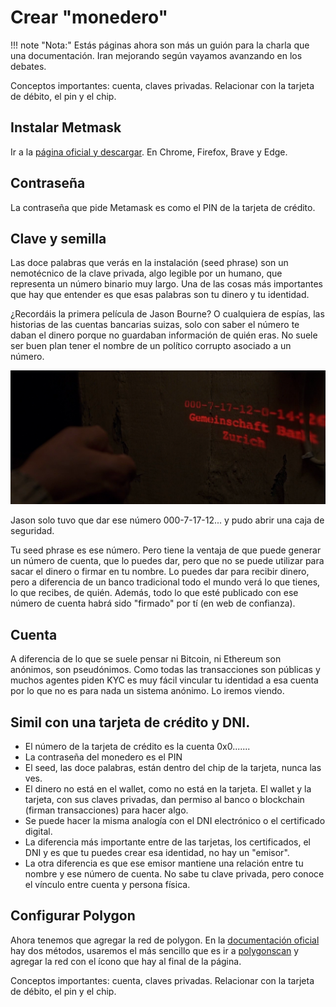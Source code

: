 # Crear "monedero"

!!! note "Nota:" 
    Estás páginas ahora son más un guión para la charla que una documentación. Iran mejorando según vayamos 
    avanzando en los debates.

Conceptos importantes: cuenta, claves privadas. Relacionar con la tarjeta de débito, el pin y el chip.

## Instalar Metmask

Ir a la [página oficial y descargar](https://metamask.io/). En Chrome, Firefox, Brave y Edge.

## Contraseña

La contraseña que pide Metamask es como el PIN de la tarjeta de crédito.

## Clave y semilla

Las doce palabras que verás en la instalación (seed phrase) son un nemotécnico de la clave privada, algo legible 
por un humano, que representa un número binario muy largo. Una de las cosas más importantes que hay que entender es 
que esas palabras son tu dinero y tu identidad.

¿Recordáis la primera película de Jason Bourne? O cualquiera de espías, las historias de las cuentas bancarias 
suizas, solo con saber el número te daban el dinero porque no guardaban información de quién eras. No suele ser buen 
plan tener el nombre de un político corrupto asociado a un número.

![](Jason.png)

Jason solo tuvo que dar ese número 000-7-17-12... y pudo abrir una caja de seguridad.

Tu seed phrase es ese número. Pero tiene la ventaja de que puede generar un número de cuenta, que lo puedes dar, pero 
que no se puede utilizar para sacar el dinero o firmar en tu nombre. Lo puedes dar para recibir dinero, pero a 
diferencia de un banco tradicional todo el mundo verá lo que tienes, lo que recibes, de quién. Además, todo lo que 
esté publicado con ese número de cuenta habrá sido "firmado" por tí (en web de confianza).

## Cuenta

A diferencia de lo que se suele pensar ni Bitcoin, ni Ethereum son anónimos, son pseudónimos. Como todas las 
transacciones son públicas y muchos agentes piden KYC es muy fácil vincular tu identidad a esa cuenta por lo que no 
es para nada un sistema anónimo. Lo iremos viendo.

## Simil con una tarjeta de crédito y DNI.

- El número de la tarjeta de crédito es la cuenta 0x0.......
- La contraseña del monedero es el PIN
- El seed, las doce palabras, están dentro del chip de la tarjeta, nunca las ves.
- El dinero no está en el wallet, como no está en la tarjeta. El wallet y la tarjeta, con sus claves privadas, dan 
  permiso al banco o blockchain (firman transacciones) para hacer algo. 
- Se puede hacer la misma analogía con el DNI electrónico o el certificado digital.
- La diferencia más importante entre de las tarjetas, los certificados, el DNI y es que tu puedes crear esa 
  identidad, no hay un "emisor".
- La otra diferencia es que ese emisor mantiene una relación entre tu nombre y ese número de cuenta. No sabe tu 
  clave privada, pero conoce el vínculo entre cuenta y persona física.

## Configurar Polygon

Ahora tenemos que agregar la red de polygon. En la [documentación oficial](https://docs.polygon.technology/docs/develop/metamask/config-polygon-on-metamask/) hay dos métodos, usaremos el más sencillo 
que es ir a [polygonscan](https://polygonscan.com/) y agregar la red con el ícono que hay al final de la página.

Conceptos importantes: cuenta, claves privadas. Relacionar con la tarjeta de débito, el pin y el chip.

